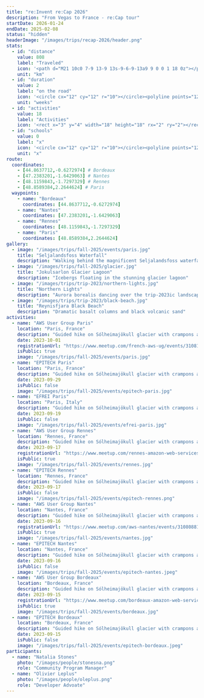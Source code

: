 ```yaml
---
title: "re:Invent re:Cap 2026"
description: "From Vegas to France - re:Cap tour"
startDate: 2026-01-24
endDate: 2025-02-08
status: "hidden"
headerImage: "/images/trips/recap-2026/header.png"
stats:
  - id: "distance"
    value: 808
    label: "Traveled"
    icon: '<path d="M21 10c0 7-9 13-9 13s-9-6-9-13a9 9 0 0 1 18 0z"></path><circle cx="12" cy="10" r="3"></circle>'
    unit: "km"
  - id: "duration"
    value: 2
    label: "on the road"
    icon: '<circle cx="12" cy="12" r="10"></circle><polyline points="12,6 12,12 16,14"></polyline>'
    unit: "weeks"
  - id: "activities"
    value: 18
    label: "Activities"
    icon: '<rect x="3" y="4" width="18" height="18" rx="2" ry="2"></rect><line x1="16" y1="2" x2="16" y2="6"></line><line x1="8" y1="2" x2="8" y2="6"></line><line x1="3" y1="10" x2="21" y2="10"></line>'
  - id: "schools"
    value: 0
    label: "x"
    icon: '<circle cx="12" cy="12" r="10"></circle><polyline points="12,6 12,12 16,14"></polyline>'
    unit: "x"
route:
  coordinates:
    - [44.8637712,-0.6272974] # Bordeaux
    - [47.2383201,-1.6429063] # Nantes
    - [48.1159843,-1.7297329] # Rennes
    - [48.8589384,2.2644624] # Paris
  waypoints:
    - name: "Bordeaux"
      coordinates: [44.8637712,-0.6272974]
    - name: "Nantes"
      coordinates: [47.2383201,-1.6429063]
    - name: "Rennes"
      coordinates: [48.1159843,-1.7297329]
    - name: "Paris"
      coordinates: [48.8589384,2.2644624]
gallery:
  - image: "/images/trips/fall-2025/events/paris.jpg"
    title: "Seljalandsfoss Waterfall"
    description: "Walking behind the magnificent Seljalandsfoss waterfall at sunset"
  - image: "/images/trips/fall-2025/glacier.jpg"
    title: "Jokulsarlon Glacier Lagoon"
    description: "Icebergs floating in the stunning glacier lagoon"
  - image: "/images/trips/trip-2023/northern-lights.jpg"
    title: "Northern Lights"
    description: "Aurora borealis dancing over the trip-2023ic landscape"
  - image: "/images/trips/trip-2023/black-beach.jpg"
    title: "Reynisfjara Black Beach"
    description: "Dramatic basalt columns and black volcanic sand"
activities:
  - name: "AWS User Group Paris"
    location: "Paris, France"
    description: "Guided hike on Sólheimajökull glacier with crampons and ice axes"
    date: 2023-10-01
    registrationUrl: "https://www.meetup.com/french-aws-ug/events/310814753/"
    isPublic: true
    image: "/images/trips/fall-2025/events/paris.jpg"
  - name: "EPITECH Paris"
    location: "Paris, France"
    description: "Guided hike on Sólheimajökull glacier with crampons and ice axes"
    date: 2023-09-29
    isPublic: false
    image: "/images/trips/fall-2025/events/epitech-paris.jpg"
  - name: "EFREI Paris"
    location: "Paris, Italy"
    description: "Guided hike on Sólheimajökull glacier with crampons and ice axes"
    date: 2023-09-19
    isPublic: false
    image: "/images/trips/fall-2025/events/efrei-paris.jpg"
  - name: "AWS User Group Rennes"
    location: "Rennes, France"
    description: "Guided hike on Sólheimajökull glacier with crampons and ice axes"
    date: 2023-09-17
    registrationUrl: "https://www.meetup.com/rennes-amazon-web-services-user-group/events/310610530/"
    isPublic: true
    image: "/images/trips/fall-2025/events/rennes.jpg"
  - name: "EPITECH Rennes"
    location: "Rennes, France"
    description: "Guided hike on Sólheimajökull glacier with crampons and ice axes"
    date: 2023-09-17
    isPublic: false
    image: "/images/trips/fall-2025/events/epitech-rennes.png"
  - name: "AWS User Group Nantes"
    location: "Nantes, France"
    description: "Guided hike on Sólheimajökull glacier with crampons and ice axes"
    date: 2023-09-16
    registrationUrl: "https://www.meetup.com/aws-nantes/events/310808817/"
    isPublic: true
    image: "/images/trips/fall-2025/events/nantes.jpg"
  - name: "EPITECH Nantes"
    location: "Nantes, France"
    description: "Guided hike on Sólheimajökull glacier with crampons and ice axes"
    date: 2023-09-16
    isPublic: false
    image: "/images/trips/fall-2025/events/epitech-nantes.jpeg"
  - name: "AWS User Group Bordeaux"
    location: "Bordeaux, France"
    description: "Guided hike on Sólheimajökull glacier with crampons and ice axes"
    date: 2023-09-15
    registrationUrl: "https://www.meetup.com/bordeaux-amazon-web-services/events/310813673/"
    isPublic: true
    image: "/images/trips/fall-2025/events/bordeaux.jpg"
  - name: "EPITECH Bordeaux"
    location: "Bordeaux, France"
    description: "Guided hike on Sólheimajökull glacier with crampons and ice axes"
    date: 2023-09-15
    isPublic: false
    image: "/images/trips/fall-2025/events/epitech-bordeaux.jpeg"
participants:
  - name: "Natalia Stones"
    photo: "/images/people/stonesna.png"
    role: "Community Program Manager"
  - name: "Olivier Leplus"
    photo: "/images/people/oleplus.png"
    role: "Developer Advoate"
---
```

